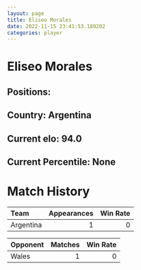 ```yaml
---  
layout: page  
title: Eliseo Morales  
date: 2022-11-15 23:41:53.189202  
categories: player  
---
```

# Eliseo Morales

## Positions: 

## Country: Argentina

## Current elo: 94.0

## Current Percentile: None

# Match History


| Team      |   Appearances |   Win Rate |
|:----------|--------------:|-----------:|
| Argentina |             1 |          0 |

| Opponent   |   Matches |   Win Rate |
|:-----------|----------:|-----------:|
| Wales      |         1 |          0 |